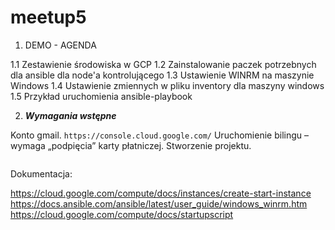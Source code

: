 # meetup5

1. DEMO - AGENDA

1.1 Zestawienie środowiska w GCP
1.2 Zainstalowanie paczek potrzebnych dla ansible dla node'a kontrolującego
1.3 Ustawienie WINRM na maszynie Windows
1.4 Ustawienie zmiennych w pliku inventory dla maszyny windows
1.5 Przykład uruchomienia ansible-playbook 

2. ***Wymagania wstępne***

Konto gmail.
```https://console.cloud.google.com/```
Uruchomienie bilingu – wymaga „podpięcia” karty płatniczej.
Stworzenie projektu.


````bash
````
Dokumentacja:

https://cloud.google.com/compute/docs/instances/create-start-instance
https://docs.ansible.com/ansible/latest/user_guide/windows_winrm.htm
https://cloud.google.com/compute/docs/startupscript


